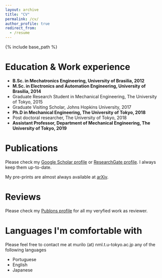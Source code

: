 ```yaml
---
layout: archive
title: "CV"
permalink: /cv/
author_profile: true
redirect_from:
  - /resume
---
```


{% include base_path %}

Education & Work experience
======
* **B.Sc. in Mechatronics Engineering, University of Brasilia, 2012**
* **M.Sc. in Electronics and Automation Engineering, University of Brasilia, 2014**
* Graduate Research Student in Mechanical Engineering, The University of Tokyo, 2015
* Graduate Visiting Scholar, Johns Hopkins University, 2017
* **Ph.D in Mechanical Engineering, The University of Tokyo, 2018**
* Post doctoral researcher, The University of Tokyo, 2018
* **Assistant Professor, Department of Mechanical Engineering, The University of Tokyo, 2019**

Publications
======
Please check my [Google Scholar profile](https://scholar.google.com/citations?user=4yzonSsAAAAJ&hl) or [ResearchGate profile](https://www.researchgate.net/profile/Murilo_Marinho). I always keep them up-to-date.

My pre-prints are almost always available at [arXiv](https://arxiv.org/search/cs?searchtype=author&query=Marinho%2C+M+M).

Reviews
======
Please check my [Publons profile](https://publons.com/researcher/1488056/murilo-marques-marinho/) for all my veryfied work as reviewer.

Languages I'm comfortable with
======
Please feel free to contact me at murilo (at) nml.t.u-tokyo.ac.jp any of the following languages
* Portuguese
* English
* Japanese
